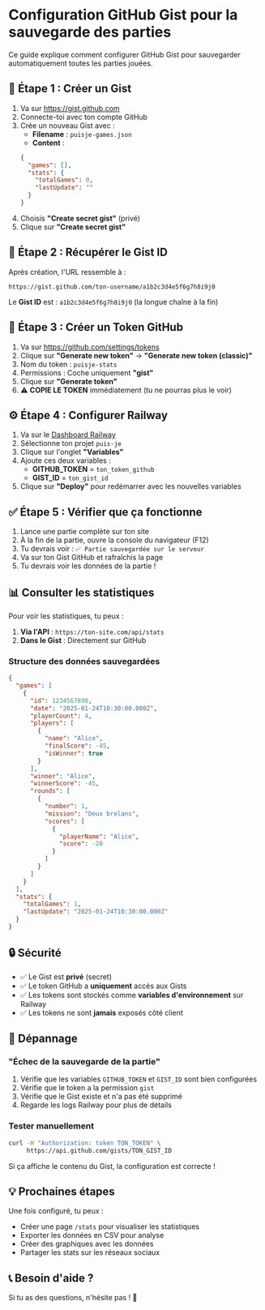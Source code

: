 # Configuration GitHub Gist pour la sauvegarde des parties

Ce guide explique comment configurer GitHub Gist pour sauvegarder automatiquement toutes les parties jouées.

## 📝 Étape 1 : Créer un Gist

1. Va sur https://gist.github.com
2. Connecte-toi avec ton compte GitHub
3. Crée un nouveau Gist avec :
   - **Filename** : `puisje-games.json`
   - **Content** :
   ```json
   {
     "games": [],
     "stats": {
       "totalGames": 0,
       "lastUpdate": ""
     }
   }
   ```
4. Choisis **"Create secret gist"** (privé)
5. Clique sur **"Create secret gist"**

## 🔑 Étape 2 : Récupérer le Gist ID

Après création, l'URL ressemble à :
```
https://gist.github.com/ton-username/a1b2c3d4e5f6g7h8i9j0
```

Le **Gist ID** est : `a1b2c3d4e5f6g7h8i9j0` (la longue chaîne à la fin)

## 🎫 Étape 3 : Créer un Token GitHub

1. Va sur https://github.com/settings/tokens
2. Clique sur **"Generate new token"** → **"Generate new token (classic)"**
3. Nom du token : `puisje-stats`
4. Permissions : Coche uniquement **"gist"**
5. Clique sur **"Generate token"**
6. ⚠️ **COPIE LE TOKEN** immédiatement (tu ne pourras plus le voir)

## ⚙️ Étape 4 : Configurer Railway

1. Va sur le [Dashboard Railway](https://railway.app)
2. Sélectionne ton projet `puis-je`
3. Clique sur l'onglet **"Variables"**
4. Ajoute ces deux variables :
   - **GITHUB_TOKEN** = `ton_token_github`
   - **GIST_ID** = `ton_gist_id`
5. Clique sur **"Deploy"** pour redémarrer avec les nouvelles variables

## ✅ Étape 5 : Vérifier que ça fonctionne

1. Lance une partie complète sur ton site
2. À la fin de la partie, ouvre la console du navigateur (F12)
3. Tu devrais voir : `✅ Partie sauvegardée sur le serveur`
4. Va sur ton Gist GitHub et rafraîchis la page
5. Tu devrais voir les données de la partie !

## 📊 Consulter les statistiques

Pour voir les statistiques, tu peux :

1. **Via l'API** : `https://ton-site.com/api/stats`
2. **Dans le Gist** : Directement sur GitHub

### Structure des données sauvegardées

```json
{
  "games": [
    {
      "id": 1234567890,
      "date": "2025-01-24T10:30:00.000Z",
      "playerCount": 4,
      "players": [
        {
          "name": "Alice",
          "finalScore": -45,
          "isWinner": true
        }
      ],
      "winner": "Alice",
      "winnerScore": -45,
      "rounds": [
        {
          "number": 1,
          "mission": "Deux brelans",
          "scores": [
            {
              "playerName": "Alice",
              "score": -20
            }
          ]
        }
      ]
    }
  ],
  "stats": {
    "totalGames": 1,
    "lastUpdate": "2025-01-24T10:30:00.000Z"
  }
}
```

## 🔒 Sécurité

- ✅ Le Gist est **privé** (secret)
- ✅ Le token GitHub a **uniquement** accès aux Gists
- ✅ Les tokens sont stockés comme **variables d'environnement** sur Railway
- ✅ Les tokens ne sont **jamais** exposés côté client

## 🐛 Dépannage

### "Échec de la sauvegarde de la partie"

1. Vérifie que les variables `GITHUB_TOKEN` et `GIST_ID` sont bien configurées
2. Vérifie que le token a la permission `gist`
3. Vérifie que le Gist existe et n'a pas été supprimé
4. Regarde les logs Railway pour plus de détails

### Tester manuellement

```bash
curl -H "Authorization: token TON_TOKEN" \
     https://api.github.com/gists/TON_GIST_ID
```

Si ça affiche le contenu du Gist, la configuration est correcte !

## 💡 Prochaines étapes

Une fois configuré, tu peux :
- Créer une page `/stats` pour visualiser les statistiques
- Exporter les données en CSV pour analyse
- Créer des graphiques avec les données
- Partager les stats sur les réseaux sociaux

## 📞 Besoin d'aide ?

Si tu as des questions, n'hésite pas ! 🚀
